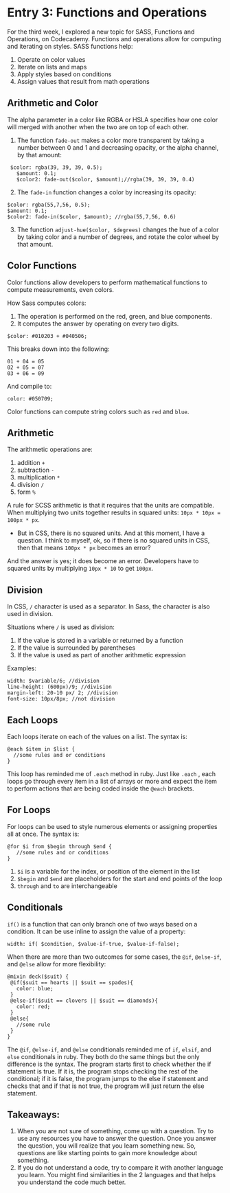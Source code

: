 # Entry 3: Functions and Operations

For the third week, I explored a new topic for SASS, Functions and Operations, on Codecademy. Functions and operations allow for computing and iterating on styles. SASS functions help:
1. Operate on color values
2. Iterate on lists and maps
3. Apply styles based on conditions
4. Assign values that result from math operations

## Arithmetic and Color
The alpha parameter in a color like RGBA or HSLA specifies how one color will merged with another when the two are on top of each other.

1. The function ```fade-out``` makes a color more transparent by taking a number between 0 and 1 and decreasing opacity, or the alpha channel, by that amount:
``` 
 $color: rgba(39, 39, 39, 0.5);
   $amount: 0.1;
   $color2: fade-out($color, $amount);//rgba(39, 39, 39, 0.4)
```
2. The ```fade-in``` function changes a color by increasing its opacity:
```
$color: rgba(55,7,56, 0.5);
$amount: 0.1;
$color2: fade-in($color, $amount); //rgba(55,7,56, 0.6)
```
3. The function ```adjust-hue($color, $degrees)``` changes the hue of a color by taking color and a number of degrees, and rotate the color wheel by that amount.

## Color Functions
Color functions allow developers to perform mathematical functions to compute measurements, even colors.

How Sass computes colors:
1. The operation is performed on the red, green, and blue components.
2. It computes the answer by operating on every two digits.
```
$color: #010203 + #040506;
```
This breaks down into the following:
```
01 + 04 = 05
02 + 05 = 07
03 + 06 = 09
```
And compile to:
```
color: #050709;
```
Color functions can compute string colors such as ```red``` and ```blue```.

## Arithmetic
The arithmetic operations are:
1. addition ```+```
2. subtraction ```-```
3. multiplication ```*```
4. division ```/```
5. form ```%```

A rule for SCSS arithmetic is that it requires that the units are compatible. When multiplying two units together results in squared units: ```10px * 10px = 100px * px```. 

* But in CSS, there is no squared units. And at this moment, I have a question. I think to myself, ok, so if there is no squared units in CSS, then that means ```100px * px``` becomes an error?

And the answer is yes; it does become an error. Developers have to squared units by multiplying ```10px * 10``` to get ```100px```.

## Division
In CSS, ```/``` character is used as a separator. In Sass, the character is also used in division.

Situations where ```/``` is used as division:
1. If the value is stored in a variable or returned by a function
2. If the value is surrounded by parentheses
3. If the value is used as part of another arithmetic expression

Examples:
```
width: $variable/6; //division
line-height: (600px)/9; //division
margin-left: 20-10 px/ 2; //division
font-size: 10px/8px; //not division
```

## Each Loops
Each loops iterate on each of the values on a list. The syntax is: 
```
@each $item in $list {
  //some rules and or conditions
}
```
This loop has reminded me of ```.each``` method in ruby. Just like ```.each``` , each loops go through every item in a list of arrays or more and expect the item to perform actions that are being coded inside the ```@each``` brackets.

## For Loops
For loops can be used to style numerous elements or assigning properties all at once. The syntax is: 
```
@for $i from $begin through $end {
   //some rules and or conditions
}
```
1. ```$i``` is a variable for the index, or position of the element in the list
2. ```$begin``` and ```$end``` are placeholders for the start and end points of the loop
3. ```through``` and ```to``` are interchangeable 

## Conditionals
```if()``` is a function that can only branch one of two ways based on a condition. It can be use inline to assign the value of a property:
```
width: if( $condition, $value-if-true, $value-if-false);
```
When there are more than two outcomes for some cases, the ```@if```, ```@else-if```, and ```@else``` allow for more flexibility:
```
@mixin deck($suit) {
 @if($suit == hearts || $suit == spades){
   color: blue;
 }
 @else-if($suit == clovers || $suit == diamonds){
   color: red;
 }
 @else{
   //some rule
 }
}
```
The ```@if```, ```@else-if```, and ```@else``` conditionals reminded me of ```if```, ```elsif```, and ```else``` conditionals in ruby. They both do the same things but the only difference is the syntax. The program starts first to check whether the if statement is true. If it is, the program stops checking the rest of the conditional; if it is false, the program jumps to the else if statement and checks that and if that is not true, the program will just return the else statement.

## Takeaways:
1. When you are not sure of something, come up with a question. Try to use any resources you have to answer the question. Once you answer the question, you will realize that you learn something new. So, questions are like starting points to gain more knowledge about something.
2. If you do not understand a code, try to compare it with another language you learn. You might find similarities in the 2 languages and that helps you understand the code much better.
